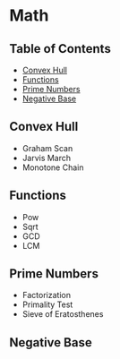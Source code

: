 # Math

## Table of Contents

-   [Convex Hull](#convex-hull)
-   [Functions](#functions)
-   [Prime Numbers](#prime-numbers)
-   [Negative Base](#negative-base)

## Convex Hull

-   Graham Scan
-   Jarvis March
-   Monotone Chain

## Functions

-   Pow
-   Sqrt
-   GCD
-   LCM

## Prime Numbers

-   Factorization
-   Primality Test
-   Sieve of Eratosthenes

## Negative Base
